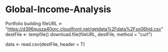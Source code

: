 # Global-Income-Analysis
Portfolio building 
fileURL <- "https://d396qusza40orc.cloudfront.net/getdata%2Fdata%2Fss06hid.csv"
destFile <- tempfile()
download.file(fileURL, destFile, method = "curl")

data <- read.csv(destFile, header = T)
